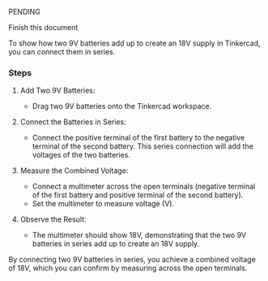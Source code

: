 PENDING

Finish this document

To show how two 9V batteries add up to create an 18V supply in Tinkercad, you can connect them in series. 

### Steps

1. Add Two 9V Batteries:
   - Drag two 9V batteries onto the Tinkercad workspace.

2. Connect the Batteries in Series:
   - Connect the positive terminal of the first battery to the negative terminal of the second battery. This series connection will add the voltages of the two batteries.

3. Measure the Combined Voltage:
   - Connect a multimeter across the open terminals (negative terminal of the first battery and positive terminal of the second battery).
   - Set the multimeter to measure voltage (V).

4. Observe the Result:
   - The multimeter should show 18V, demonstrating that the two 9V batteries in series add up to create an 18V supply.

By connecting two 9V batteries in series, you achieve a combined voltage of 18V, which you can confirm by measuring across the open terminals.
